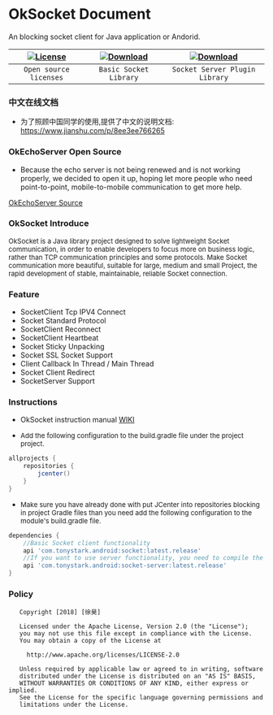 # OkSocket Document
An blocking socket client for Java application or Andorid.

| [![License](https://img.shields.io/badge/license-Apache%202-green.svg)](https://www.apache.org/licenses/LICENSE-2.0) | [![Download](https://api.bintray.com/packages/xuuhaoo/maven/OkSocket/images/download.svg)](https://bintray.com/xuuhaoo/maven/OkSocket/_latestVersion) | [![Download](https://api.bintray.com/packages/xuuhaoo/maven/ServerImpl/images/download.svg)](https://bintray.com/xuuhaoo/maven/ServerImpl/_latestVersion) |
| :------: | :------: | :------: |
| `Open source licenses` | `Basic Socket Library` | `Socket Server Plugin Library` |


### 中文在线文档
* 为了照顾中国同学的使用,提供了中文的说明文档:
https://www.jianshu.com/p/8ee3ee766265

### OkEchoServer Open Source
* Because the echo server is not being renewed and is not working properly, we decided to open it up, hoping let more people who need point-to-point, mobile-to-mobile communication to get more help.

[OkEchoServer Source](https://github.com/xuuhaoo/OkEchoServer)

### OkSocket Introduce
<font size=2>
OkSocket is a Java library project designed to solve lightweight Socket communication, in order to enable developers to focus more on business logic, rather than TCP communication principles and some protocols. Make Socket communication more beautiful, suitable for large, medium and small Project, the rapid development of stable, maintainable, reliable Socket connection.
</font>

### Feature
- SocketClient Tcp IPV4 Connect
- Socket Standard Protocol 
- SocketClient Reconnect
- SocketClient Heartbeat 
- Socket Sticky Unpacking
- Socket SSL Socket Support
- Client Callback In Thread / Main Thread
- Socket Client Redirect
- SocketServer Support


### Instructions

* OkSocket instruction manual [WIKI](https://github.com/xuuhaoo/OkSocket/wiki/What-Is-OkSocket-Is)

* <font size=2>Add the following configuration to the build.gradle file under the project project.</font>
    
```groovy
allprojects {
    repositories {
        jcenter()
    }
}
```
* <font size=2>Make sure you have already done with put JCenter into repositories blocking in project Gradle files than you need add the following configuration to the module's build.gradle file.</font>

```groovy
dependencies {
	//Basic Socket client functionality
	api 'com.tonystark.android:socket:latest.release'
	//If you want to use server functionality, you need to compile the following libraries
	api 'com.tonystark.android:socket-server:latest.release'
}
```

### Policy

```
   Copyright [2018] [徐昊]

   Licensed under the Apache License, Version 2.0 (the "License");
   you may not use this file except in compliance with the License.
   You may obtain a copy of the License at

     http://www.apache.org/licenses/LICENSE-2.0

   Unless required by applicable law or agreed to in writing, software
   distributed under the License is distributed on an "AS IS" BASIS,
   WITHOUT WARRANTIES OR CONDITIONS OF ANY KIND, either express or implied.
   See the License for the specific language governing permissions and
   limitations under the License.
```



















